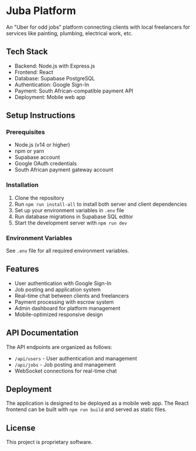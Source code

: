 # Juba Platform

An "Uber for odd jobs" platform connecting clients with local freelancers for services like painting, plumbing, electrical work, etc.

## Tech Stack

- Backend: Node.js with Express.js
- Frontend: React
- Database: Supabase PostgreSQL
- Authentication: Google Sign-In
- Payment: South African-compatible payment API
- Deployment: Mobile web app

## Setup Instructions

### Prerequisites

- Node.js (v14 or higher)
- npm or yarn
- Supabase account
- Google OAuth credentials
- South African payment gateway account

### Installation

1. Clone the repository
2. Run `npm run install-all` to install both server and client dependencies
3. Set up your environment variables in `.env` file
4. Run database migrations in Supabase SQL editor
5. Start the development server with `npm run dev`

### Environment Variables

See `.env` file for all required environment variables.

## Features

- User authentication with Google Sign-In
- Job posting and application system
- Real-time chat between clients and freelancers
- Payment processing with escrow system
- Admin dashboard for platform management
- Mobile-optimized responsive design

## API Documentation

The API endpoints are organized as follows:

- `/api/users` - User authentication and management
- `/api/jobs` - Job posting and management
- WebSocket connections for real-time chat

## Deployment

The application is designed to be deployed as a mobile web app. The React frontend can be built with `npm run build` and served as static files.

## License

This project is proprietary software.
